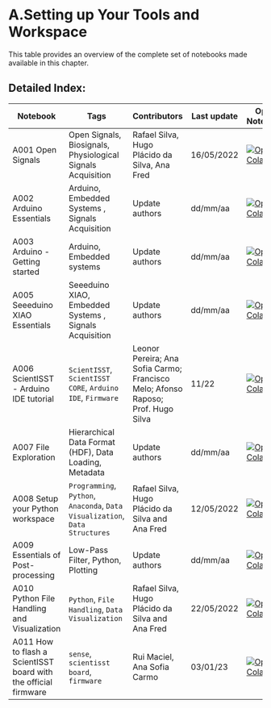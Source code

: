 # A.Setting up Your Tools and Workspace 
 This table provides an overview of the complete set of notebooks made available in this chapter. 

 ## Detailed Index:  
Notebook | Tags | Contributors | Last update | Open Notebook 
--- | --- | --- | --- | --- 
A001 Open Signals | Open Signals, Biosignals, Physiological Signals Acquisition| Rafael Silva, Hugo Plácido da Silva, Ana Fred| 16/05/2022| [![Open In Colab](https://colab.research.google.com/assets/colab-badge.svg)](https://githubtocolab.com/scientisst/notebooks/blob/master/A.Setting%20up%20Your%20Tools%20and%20Workspace/A001%20Open%20Signals/A001%20Open%20Signals.ipynb) 
A002 Arduino Essentials | Arduino, Embedded Systems , Signals Acquisition| Update authors| dd/mm/aa| [![Open In Colab](https://colab.research.google.com/assets/colab-badge.svg)](https://githubtocolab.com/scientisst/notebooks/blob/master/A.Setting%20up%20Your%20Tools%20and%20Workspace/A002%20Arduino%20Essentials/A002%20Arduino%20Essentials.ipynb) 
A003 Arduino - Getting started | Arduino, Embedded systems| Update authors| dd/mm/aa| [![Open In Colab](https://colab.research.google.com/assets/colab-badge.svg)](https://githubtocolab.com/scientisst/notebooks/blob/master/A.Setting%20up%20Your%20Tools%20and%20Workspace/A003%20Arduino%20-%20Getting%20started/A003%20Arduino%20-%20Getting%20started.ipynb) 
A005 Seeeduino XIAO Essentials | Seeeduino XIAO, Embedded Systems , Signals Acquisition| Update authors| dd/mm/aa| [![Open In Colab](https://colab.research.google.com/assets/colab-badge.svg)](https://githubtocolab.com/scientisst/notebooks/blob/master/A.Setting%20up%20Your%20Tools%20and%20Workspace/A005%20Seeeduino%20XIAO%20Essentials/A005%20Seeeduino%20XIAO%20Essentials.ipynb) 
A006 ScientISST - Arduino IDE tutorial | `ScientISST`, `ScientISST CORE`, `Arduino IDE`, `Firmware`| Leonor Pereira; Ana Sofia Carmo; Francisco Melo; Afonso Raposo; Prof. Hugo Silva| 11/22| [![Open In Colab](https://colab.research.google.com/assets/colab-badge.svg)](https://githubtocolab.com/scientisst/notebooks/blob/master/A.Setting%20up%20Your%20Tools%20and%20Workspace/A006%20ScientISST%20-%20Arduino%20IDE%20tutorial/A006%20ScientISST%20-%20Arduino%20IDE%20tutorial.ipynb) 
A007 File Exploration | Hierarchical Data Format (HDF), Data Loading, Metadata| Update authors| dd/mm/aa| [![Open In Colab](https://colab.research.google.com/assets/colab-badge.svg)](https://githubtocolab.com/scientisst/notebooks/blob/master/A.Setting%20up%20Your%20Tools%20and%20Workspace/A007%20File%20Exploration/A007%20File%20Exploration.ipynb) 
A008 Setup your Python workspace | `Programming`, `Python`, `Anaconda`, `Data Visualization`, `Data Structures`| Rafael Silva, Hugo Plácido da Silva and Ana Fred| 12/05/2022| [![Open In Colab](https://colab.research.google.com/assets/colab-badge.svg)](https://githubtocolab.com/scientisst/notebooks/blob/master/A.Setting%20up%20Your%20Tools%20and%20Workspace/A008%20Setup%20your%20Python%20workspace/A008%20Setup%20your%20Python%20workspace.ipynb) 
A009 Essentials of Post-processing | Low-Pass Filter, Python, Plotting| Update authors| dd/mm/aa| [![Open In Colab](https://colab.research.google.com/assets/colab-badge.svg)](https://githubtocolab.com/scientisst/notebooks/blob/master/A.Setting%20up%20Your%20Tools%20and%20Workspace/A009%20Essentials%20of%20Post-processing/A009%20Essentials%20of%20Post-processing.ipynb) 
A010 Python File Handling and Visualization | `Python`, `File Handling`, `Data Visualization`| Rafael Silva, Hugo Plácido da Silva and Ana Fred| 22/05/2022| [![Open In Colab](https://colab.research.google.com/assets/colab-badge.svg)](https://githubtocolab.com/scientisst/notebooks/blob/master/A.Setting%20up%20Your%20Tools%20and%20Workspace/A010%20Python%20File%20Handling%20and%20Visualization/A010%20Python%20File%20Handling%20and%20Visualization.ipynb) 
A011 How to flash a ScientISST board with the official firmware | `sense`, `scientisst board`, `firmware`| Rui Maciel, Ana Sofia Carmo| 03/01/23| [![Open In Colab](https://colab.research.google.com/assets/colab-badge.svg)](https://githubtocolab.com/scientisst/notebooks/blob/master/A.Setting%20up%20Your%20Tools%20and%20Workspace/A011%20How%20to%20flash%20a%20ScientISST%20board%20with%20the%20official%20firmware/A011%20How%20to%20flash%20a%20ScientISST%20board%20with%20the%20official%20firmware.ipynb) 
